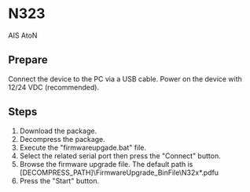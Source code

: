 # N323

AIS AtoN

## Prepare

Connect the device to the PC via a USB cable.
Power on the device with 12/24 VDC (recommended).

## Steps

1. Download the package.
2. Decompress the package.
3. Execute the "firmwareupgade.bat" file.
4. Select the related serial port then press the "Connect" button.
5. Browse the firmware upgrade file. The default path is [DECOMPRESS_PATH]\FirmwareUpgrade_BinFile\N32x\*.pdfu
6. Press the "Start" button.
